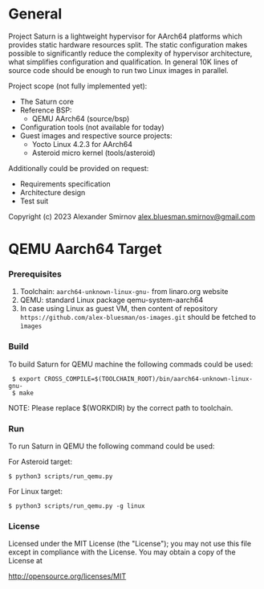 # General

Project Saturn is a lightweight hypervisor for AArch64 platforms which provides
static hardware resources split. The static configuration makes possible to
significantly reduce the complexity of hypervisor architecture, what simplifies
configuration and qualification. In general 10K lines of source code should be
enough to run two Linux images in parallel.

Project scope (not fully implemented yet):

 - The Saturn core
 - Reference BSP:
   * QEMU AArch64 (source/bsp)
 - Configuration tools (not available for today)
 - Guest images and respective source projects:
   * Yocto Linux 4.2.3 for AArch64
   * Asteroid micro kernel (tools/asteroid)

Additionally could be provided on request:
 - Requirements specification
 - Architecture design
 - Test suit

Copyright (c) 2023
Alexander Smirnov <alex.bluesman.smirnov@gmail.com>

# QEMU Aarch64 Target

### Prerequisites

1. Toolchain: `aarch64-unknown-linux-gnu-` from linaro.org website
2. QEMU: standard Linux package qemu-system-aarch64
3. In case using Linux as guest VM, then content of repository `https://github.com/alex-bluesman/os-images.git` should be fetched to `ìmages`

### Build

To build Saturn for QEMU machine the following commads could be used:

```
 $ export CROSS_COMPILE=$(TOOLCHAIN_ROOT)/bin/aarch64-unknown-linux-gnu-
 $ make
```

NOTE: Please replace $(WORKDIR) by the correct path to toolchain.

### Run

To run Saturn in QEMU the following command could be used:

For Asteroid target:
```
$ python3 scripts/run_qemu.py
```

For Linux target:
```
$ python3 scripts/run_qemu.py -g linux
```

### License

Licensed under the MIT License (the "License"); you may not use this file except
in compliance with the License. You may obtain a copy of the License at

  http://opensource.org/licenses/MIT
